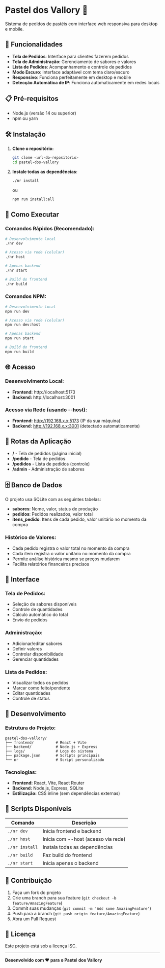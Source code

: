 # Pastel dos Vallory 🥟

Sistema de pedidos de pastéis com interface web responsiva para desktop e mobile.

## 🚀 Funcionalidades

- **Tela de Pedidos**: Interface para clientes fazerem pedidos
- **Tela de Administração**: Gerenciamento de sabores e valores
- **Lista de Pedidos**: Acompanhamento e controle de pedidos
- **Modo Escuro**: Interface adaptável com tema claro/escuro
- **Responsivo**: Funciona perfeitamente em desktop e mobile
- **Detecção Automática de IP**: Funciona automaticamente em redes locais

## 📋 Pré-requisitos

- Node.js (versão 14 ou superior)
- npm ou yarn

## 🛠️ Instalação

1. **Clone o repositório:**
   ```bash
   git clone <url-do-repositorio>
   cd pastel-dos-vallory
   ```

2. **Instale todas as dependências:**
   ```bash
   ./nr install
   ```
   ou
   ```bash
   npm run install:all
   ```

## 🚀 Como Executar

### **Comandos Rápidos (Recomendado):**

```bash
# Desenvolvimento local
./nr dev

# Acesso via rede (celular)
./nr host

# Apenas backend
./nr start

# Build do frontend
./nr build
```

### **Comandos NPM:**

```bash
# Desenvolvimento local
npm run dev

# Acesso via rede (celular)
npm run dev:host

# Apenas backend
npm run start

# Build do frontend
npm run build
```

## 🌐 Acesso

### **Desenvolvimento Local:**
- **Frontend:** http://localhost:5173
- **Backend:** http://localhost:3001

### **Acesso via Rede (usando --host):**
- **Frontend:** http://192.168.x.x:5173 (IP da sua máquina)
- **Backend:** http://192.168.x.x:3001 (detectado automaticamente)

## 📱 Rotas da Aplicação

- **/** - Tela de pedidos (página inicial)
- **/pedido** - Tela de pedidos
- **/pedidos** - Lista de pedidos (controle)
- **/admin** - Administração de sabores

## 🗄️ Banco de Dados

O projeto usa SQLite com as seguintes tabelas:

- **sabores**: Nome, valor, status de produção
- **pedidos**: Pedidos realizados, valor total
- **itens_pedido**: Itens de cada pedido, valor unitário no momento da compra

### **Histórico de Valores:**
- Cada pedido registra o valor total no momento da compra
- Cada item registra o valor unitário no momento da compra
- Permite análise histórica mesmo se preços mudarem
- Facilita relatórios financeiros precisos

## 🎨 Interface

### **Tela de Pedidos:**
- Seleção de sabores disponíveis
- Controle de quantidades
- Cálculo automático do total
- Envio de pedidos

### **Administração:**
- Adicionar/editar sabores
- Definir valores
- Controlar disponibilidade
- Gerenciar quantidades

### **Lista de Pedidos:**
- Visualizar todos os pedidos
- Marcar como feito/pendente
- Editar quantidades
- Controle de status

## 🔧 Desenvolvimento

### **Estrutura do Projeto:**
```
pastel-dos-vallory/
├── frontend/          # React + Vite
├── backend/           # Node.js + Express
├── logs/              # Logs do sistema
├── package.json       # Scripts principais
└── nr                 # Script personalizado
```

### **Tecnologias:**
- **Frontend:** React, Vite, React Router
- **Backend:** Node.js, Express, SQLite
- **Estilização:** CSS inline (sem dependências externas)

## 📝 Scripts Disponíveis

| Comando | Descrição |
|---------|-----------|
| `./nr dev` | Inicia frontend e backend |
| `./nr host` | Inicia com --host (acesso via rede) |
| `./nr install` | Instala todas as dependências |
| `./nr build` | Faz build do frontend |
| `./nr start` | Inicia apenas o backend |

## 🤝 Contribuição

1. Faça um fork do projeto
2. Crie uma branch para sua feature (`git checkout -b feature/AmazingFeature`)
3. Commit suas mudanças (`git commit -m 'Add some AmazingFeature'`)
4. Push para a branch (`git push origin feature/AmazingFeature`)
5. Abra um Pull Request

## 📄 Licença

Este projeto está sob a licença ISC.

---

**Desenvolvido com ❤️ para o Pastel dos Vallory**
